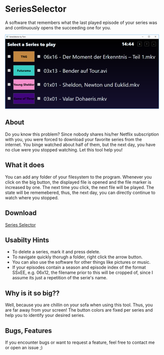 # SeriesSelector
A software that remembers what the last played episode of your series was and continuously opens the succeeding one for you.

![Screenshot](/DemoPics/01.png "Screenshot")

## About
Do you know this problem?
Since nobody shares his/her Netflix subscription with you,
you were forced to download your favorite series from the internet.
You binge watched about half of them,
but the next day,
you have no clue were you stopped watching.
Let this tool help you!

## What it does
You can add any folder of your filesystem to the program.
Whenever you click on the big button, the displayed file is opened and the file marker is increased by one.
The next time you click, the next file will be played.
The state will be rememebered, thus, the next day, you can directly continue to watch where you stopped.


## Download
[Series Selector](https://github.com/Tom852/SeriesSelector/raw/master/Releases/SeriesSelector.exe)

##  Usabilty Hints
* To delete a series, mark it and press delete.
* To navigate quickly thorugh a folder, right click the arrow button.
* You can also use the software for other things like pictures or music.
* If your episodes contain a season and episode index of the format SSxEE,
e.g. 06x12,
the filename prior to this will be cropped of,
since I assume its just a repetition of the serie's name.

## Why is it so big??
Well, because you are chillin on your sofa when using this tool.
Thus, you are far away from your screen!
The button colors are fixed per series and help you to identify your desired series.

## Bugs, Features
If you encounter bugs or want to request a feature, feel free to contact me or open an issue ;)
